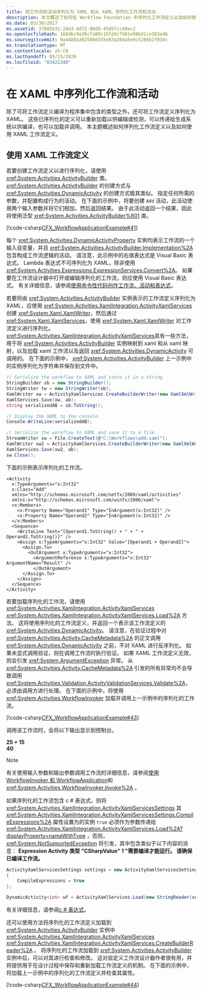 ```yaml
---
title: 将工作流和活动序列化为 XAML 和从 XAML 序列化工作流和活动
description: 本文概述了如何在 Workflow Foundation 中序列化工作流定义以及如何使用 XAML 工作流定义。
ms.date: 03/30/2017
ms.assetid: 37685b32-24e3-4d72-88d8-45d5fcc49ec2
ms.openlocfilehash: 168dbc9a36cfa80c15fddc7481e986d1ce383adb
ms.sourcegitcommit: 9a4488a3625866335e83a20da5e9c5286b1f034c
ms.translationtype: MT
ms.contentlocale: zh-CN
ms.lasthandoff: 05/15/2020
ms.locfileid: "83421340"
---
```

# <a name="serialize-workflows-and-activities-to-and-from-xaml"></a>在 XAML 中序列化工作流和活动

除了可将工作流定义编译为程序集中包含的类型之外，还可将工作流定义序列化为 XAML。 这些已序列化的定义可以重新加载以供编辑或检测，可以传递给生成系统以供编译，也可以加载并调用。 本主题概述如何序列化工作流定义以及如何使用 XAML 工作流定义。

## <a name="work-with-xaml-workflow-definitions"></a>使用 XAML 工作流定义

若要创建工作流定义以进行序列化，请使用 <xref:System.Activities.ActivityBuilder> 类。 <xref:System.Activities.ActivityBuilder> 的创建方式与 <xref:System.Activities.DynamicActivity> 的创建方式极其类似。 指定任何所需的参数，并配置构成行为的活动。 在下面的示例中，将要创建 `Add` 活动，此活动使用两个输入参数并将它们相加，然后返回结果。 由于此活动返回一个结果，因此将使用泛型 <xref:System.Activities.ActivityBuilder%601> 类。

[!code-csharp[CFX_WorkflowApplicationExample#41](~/samples/snippets/csharp/VS_Snippets_CFX/cfx_workflowapplicationexample/cs/program.cs#41)]

每个 <xref:System.Activities.DynamicActivityProperty> 实例均表示工作流的一个输入自变量，并且 <xref:System.Activities.ActivityBuilder.Implementation%2A> 包含构成工作流逻辑的活动。 请注意，此示例中的右值表达式是 Visual Basic 表达式。 Lambda 表达式不可序列化为 XAML，除非使用 <xref:System.Activities.Expressions.ExpressionServices.Convert%2A>。 如果要在工作流设计器中打开或编辑序列化的工作流，则应使用 Visual Basic 表达式。 有关详细信息，请参阅[使用命令性代码创作工作流、活动和表达式](authoring-workflows-activities-and-expressions-using-imperative-code.md)。

若要将由 <xref:System.Activities.ActivityBuilder> 实例表示的工作流定义序列化为 XAML，应使用 <xref:System.Activities.XamlIntegration.ActivityXamlServices> 创建 <xref:System.Xaml.XamlWriter>，然后通过 <xref:System.Xaml.XamlServices>，使用 <xref:System.Xaml.XamlWriter> 对工作流定义进行序列化。 <xref:System.Activities.XamlIntegration.ActivityXamlServices>具有一些方法，用于将 <xref:System.Activities.ActivityBuilder> 实例映射到 xaml 和从 xaml 映射，以及加载 xaml 工作流以及返回 <xref:System.Activities.DynamicActivity> 可调用的。 在下面的示例中， <xref:System.Activities.ActivityBuilder> 上一示例中的实例序列化为字符串并保存到文件中。

```csharp
// Serialize the workflow to XAML and store it in a string.
StringBuilder sb = new StringBuilder();
StringWriter tw = new StringWriter(sb);
XamlWriter xw = ActivityXamlServices.CreateBuilderWriter(new XamlXmlWriter(tw, new XamlSchemaContext()));
XamlServices.Save(xw, ab);
string serializedAB = sb.ToString();

// Display the XAML to the console.
Console.WriteLine(serializedAB);

// Serialize the workflow to XAML and save it to a file.
StreamWriter sw = File.CreateText(@"C:\Workflows\add.xaml");
XamlWriter xw2 = ActivityXamlServices.CreateBuilderWriter(new XamlXmlWriter(sw, new XamlSchemaContext()));
XamlServices.Save(xw2, ab);
sw.Close();
```

下面的示例表示序列化的工作流。

```xaml
<Activity
  x:TypeArguments="x:Int32"
  x:Class="Add"
  xmlns="http://schemas.microsoft.com/netfx/2009/xaml/activities"
  xmlns:x="http://schemas.microsoft.com/winfx/2006/xaml">
  <x:Members>
    <x:Property Name="Operand1" Type="InArgument(x:Int32)" />
    <x:Property Name="Operand2" Type="InArgument(x:Int32)" />
  </x:Members>
  <Sequence>
    <WriteLine Text="[Operand1.ToString() + " + " + Operand2.ToString()]" />
    <Assign x:TypeArguments="x:Int32" Value="[Operand1 + Operand2]">
      <Assign.To>
        <OutArgument x:TypeArguments="x:Int32">
          <ArgumentReference x:TypeArguments="x:Int32" ArgumentName="Result" />
          </OutArgument>
      </Assign.To>
    </Assign>
  </Sequence>
</Activity>
```

若要加载序列化的工作流，请使用 <xref:System.Activities.XamlIntegration.ActivityXamlServices> <xref:System.Activities.XamlIntegration.ActivityXamlServices.Load%2A> 方法。 这将使用序列化的工作流定义，并返回一个表示该工作流定义的 <xref:System.Activities.DynamicActivity>。 请注意，在验证过程中对 <xref:System.Activities.Activity.CacheMetadata%2A> 的正文调用 <xref:System.Activities.DynamicActivity> 之前，不对 XAML 进行反序列化。 如果未显式调用验证，则在调用工作流时执行验证。 如果 XAML 工作流定义无效，则会引发 <xref:System.ArgumentException> 异常。 从 <xref:System.Activities.Activity.CacheMetadata%2A> 引发的所有异常均不会导致调用 <xref:System.Activities.Validation.ActivityValidationServices.Validate%2A>，必须由调用方进行处理。 在下面的示例中，将使用 <xref:System.Activities.WorkflowInvoker> 加载并调用上一示例中的序列化的工作流。

[!code-csharp[CFX_WorkflowApplicationExample#43](~/samples/snippets/csharp/VS_Snippets_CFX/cfx_workflowapplicationexample/cs/program.cs#43)]

调用该工作流时，会将以下输出显示到控制台。

**25 + 15**\
**40**

> [!NOTE]
> 有关使用输入参数和输出参数调用工作流的详细信息，请参阅[使用 WorkflowInvoker 和 WorkflowApplication](using-workflowinvoker-and-workflowapplication.md)和 <xref:System.Activities.WorkflowInvoker.Invoke%2A> 。

如果序列化的工作流包含 c # 表达式，则将 <xref:System.Activities.XamlIntegration.ActivityXamlServicesSettings> 其 <xref:System.Activities.XamlIntegration.ActivityXamlServicesSettings.CompileExpressions%2A> 属性设置为的实例 `true` 必须作为参数传递给 <xref:System.Activities.XamlIntegration.ActivityXamlServices.Load%2A?displayProperty=nameWithType> ，否则， <xref:System.NotSupportedException> 将引发，其中包含类似于以下内容的消息： **Expression Activity 类型 "CSharpValue" 1 "需要编译才能运行。 请确保已编译工作流。**

```csharp
ActivityXamlServicesSettings settings = new ActivityXamlServicesSettings
{
    CompileExpressions = true
};

DynamicActivity<int> wf = ActivityXamlServices.Load(new StringReader(serializedAB), settings) as DynamicActivity<int>;
```

有关详细信息，请参阅[c # 表达式](csharp-expressions.md)。

还可以使用方法将序列化的工作流定义加载到 <xref:System.Activities.ActivityBuilder> 实例中 <xref:System.Activities.XamlIntegration.ActivityXamlServices> <xref:System.Activities.XamlIntegration.ActivityXamlServices.CreateBuilderReader%2A> 。 将序列化的工作流加载到 <xref:System.Activities.ActivityBuilder> 实例中后，可以对其进行检查和修改。 这对自定义工作流设计器作者很有用，并将提供用于在设计过程中保存和重新加载工作流定义的机制。 在下面的示例中，将加载上一示例中的序列化的工作流定义并检查其属性。

[!code-csharp[CFX_WorkflowApplicationExample#44](~/samples/snippets/csharp/VS_Snippets_CFX/cfx_workflowapplicationexample/cs/program.cs#44)]
